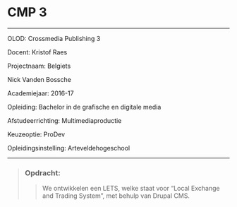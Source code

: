 # CMP 3
---
OLOD: Crossmedia Publishing 3

Docent: Kristof Raes

Projectnaam: Belgiets

Nick Vanden Bossche

Academiejaar: 2016-17

Opleiding: Bachelor in de grafische en digitale media

Afstudeerrichting: Multimediaproductie

Keuzeoptie: ProDev

Opleidingsinstelling: Arteveldehogeschool

---

> ### Opdracht:
>> We ontwikkelen een LETS, welke staat voor “Local Exchange and Trading System”, met behulp van Drupal CMS.
